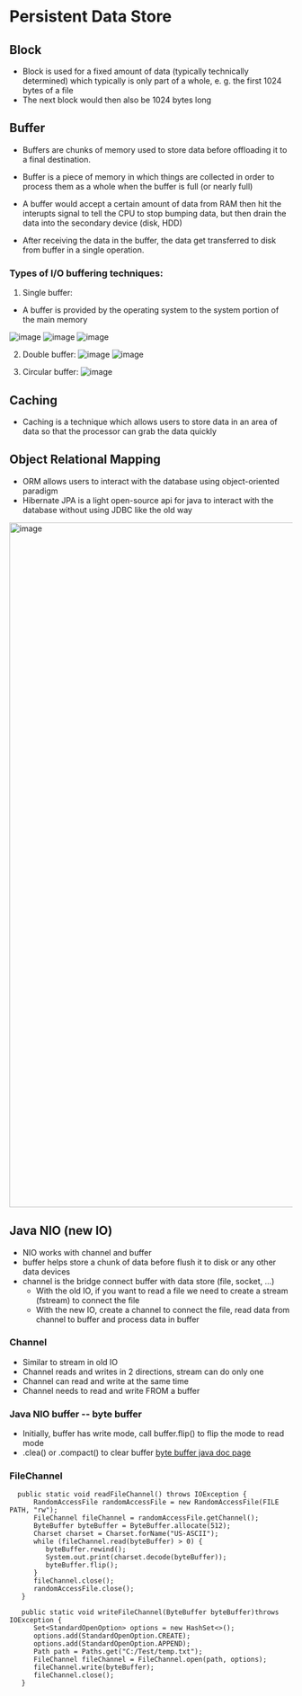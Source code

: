 # Persistent Data Store


## Block
  - Block is used for a fixed amount of data (typically technically determined) which typically is only part of a whole, e. g. the first 1024 bytes of a file
  - The next block would then also be 1024 bytes long

## Buffer
  - Buffers are chunks of memory used to store data before offloading it to a final destination.
  - Buffer is a piece of memory in which things are collected in order to process them as a whole when the buffer is full (or nearly full)

  - A buffer would accept a certain amount of data from RAM then hit the interupts signal to tell the CPU to stop bumping data, but then drain the data into the secondary device (disk, HDD)
  - After receiving the data in the buffer, the data get transferred to disk from buffer in a single operation.


### Types of I/O buffering techniques:

1. Single buffer:
  - A buffer is provided by the operating system to the system portion of the main memory


![image](https://user-images.githubusercontent.com/66233296/156810803-c1f855b5-9fab-4bde-8660-4e7216278358.png)
![image](https://user-images.githubusercontent.com/66233296/156810841-d03f0ddd-0073-4993-b95f-addaa2648a8a.png)
![image](https://user-images.githubusercontent.com/66233296/156811069-9cca40fa-f66d-4315-90df-0f625244c1d0.png)



2. Double buffer: 
![image](https://user-images.githubusercontent.com/66233296/156811035-31f8706e-fd86-46bc-bbd4-5cc9040f7f9c.png)
![image](https://user-images.githubusercontent.com/66233296/156812079-d58e995c-78b4-409b-8ac3-c7a8c1dcd9e5.png)


3. Circular buffer: 
![image](https://user-images.githubusercontent.com/66233296/156811950-732d72f3-0568-4acc-bb3a-2b347e8b7fac.png)



## Caching
  - Caching is a technique which allows users to store data in an area of data so that the processor can grab the data quickly


## Object Relational Mapping
  - ORM allows users to interact with the database using object-oriented paradigm
  - Hibernate JPA is a light open-source api for java to interact with the database without using JDBC like the old way

<img width="1219" alt="image" src="https://user-images.githubusercontent.com/66233296/156860511-2c51ddcf-24f3-4563-b2b6-00fc39ed5c5c.png">


## Java NIO (new IO)
  - NIO works with channel and buffer
  - buffer helps store a chunk of data before flush it to disk or any other data devices
  - channel is the bridge connect buffer with data store (file, socket, ...)
    - With the old IO, if you want to read a file we need to create a stream (fstream) to connect the file
    - With the new IO, create a channel to connect the file, read data from channel to buffer and process data in buffer


### Channel 
  - Similar to stream in old IO
  - Channel reads and writes in 2 directions, stream can do only one
  - Channel can read and write at the same time
  - Channel needs to read and write FROM a buffer

### Java NIO buffer -- byte buffer
  - Initially, buffer has write mode, call buffer.flip() to flip the mode to read mode
  - .clea() or .compact() to clear buffer
[byte buffer java doc page](https://docs.oracle.com/javase/8/docs/api/java/nio/ByteBuffer.html)

### FileChannel
```
  public static void readFileChannel() throws IOException {
      RandomAccessFile randomAccessFile = new RandomAccessFile(FILE PATH, "rw");
      FileChannel fileChannel = randomAccessFile.getChannel();
      ByteBuffer byteBuffer = ByteBuffer.allocate(512);
      Charset charset = Charset.forName("US-ASCII");
      while (fileChannel.read(byteBuffer) > 0) {
         byteBuffer.rewind();
         System.out.print(charset.decode(byteBuffer));
         byteBuffer.flip();
      }
      fileChannel.close();
      randomAccessFile.close();
   }
   
   public static void writeFileChannel(ByteBuffer byteBuffer)throws IOException {
      Set<StandardOpenOption> options = new HashSet<>();
      options.add(StandardOpenOption.CREATE);
      options.add(StandardOpenOption.APPEND);
      Path path = Paths.get("C:/Test/temp.txt");
      FileChannel fileChannel = FileChannel.open(path, options);
      fileChannel.write(byteBuffer);
      fileChannel.close();
   }

```





